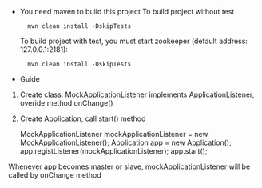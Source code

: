 * You need maven to build this project
	To build project without test

		mvn clean install -DskipTests

	To build project with test, you must start zookeeper (default address: 127.0.0.1:2181):
	
		mvn clean install -DskipTests
		
* Guide

1. Create class: MockApplicationListener implements ApplicationListener, overide method onChange()

2. Create Application, call start() method

	MockApplicationListener mockApplicationListener = new MockApplicationListener();
	Application app = new Application();
	app.registListener(mockApplicationListener);
	app.start();

Whenever app becomes master or slave, mockApplicationListener will be called by onChange method

	